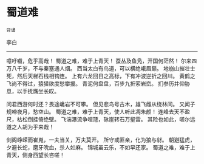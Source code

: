 # 蜀道难

`背诵`

李白

---

噫吁嚱，危乎高哉！
蜀道之难，难于上青天！
蚕丛及鱼凫，开国何茫然！
尔来四万八千岁，不与秦塞通人烟。
西当太白有鸟道，可以横绝峨眉巅。
地崩山摧壮士死，然后天梯石栈相钩连。
上有六龙回日之高标，下有冲波逆折之回川。
黄鹤之飞尚不得过，猿猱欲度愁攀援。
青泥何盘盘，百步九折萦岩峦。
扪参历井仰胁息，以手抚膺坐长叹。

问君西游何时还？畏途巉岩不可攀。
但见悲鸟号古木，雄飞雌从绕林间。
又闻子规啼夜月，愁空山。
蜀道之难，难于上青天，使人听此凋朱颜！
连峰去天不盈尺，枯松倒挂倚绝壁。
飞湍瀑流争喧豗，砯崖转石万壑雷。
其险也如此，嗟尔远道之人胡为乎来哉！

剑阁峥嵘而崔嵬，一夫当关，万夫莫开。
所守或匪亲，化为狼与豺。
朝避猛虎，夕避长蛇，磨牙吮血，杀人如麻。
锦城虽云乐，不如早还家。
蜀道之难，难于上青天，侧身西望长咨嗟！
